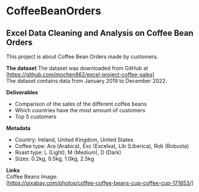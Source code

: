 # CoffeeBeanOrders
## Excel Data Cleaning and Analysis on Coffee Bean Orders
This project is about Coffee Bean Orders made by customers.

**The dataset**
The dataset was downloaded from GitHub at [https://github.com/mochen862/excel-project-coffee-sales]  
The dataset contains data from January 2019 to December 2022.

**Deliverables**
-	Comparison of the sales of the different coffee beans
-	Which countries have the most amount of customers
- Top 5 customers

**Metadata**
-	Country: Ireland, United Kingdom, United States
-	Coffee type: Ara (Arabica), Exc (Excelsa), Lib (Liberica), Rob (Robusta)
-	Roast type: L (Light), M (Medium), D (Dark)
-	Sizes: 0.2kg, 0.5kg, 1.0kg, 2.5kg

**Links**  
Coffee Beans Image:  
[https://pixabay.com/photos/coffee-coffee-beans-cup-coffee-cup-171653/]
